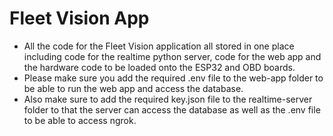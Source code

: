 # Fleet Vision App

- All the code for the Fleet Vision application all stored in one place including code for the realtime python server, code for the web app and the hardware code to be loaded onto the ESP32 and OBD boards.
- Please make sure you add the required .env file to the web-app folder to be able to run the web app and access the database.
- Also make sure to add the required key.json file to the realtime-server folder to that the server can access the database as well as the .env file to be able to access ngrok.
